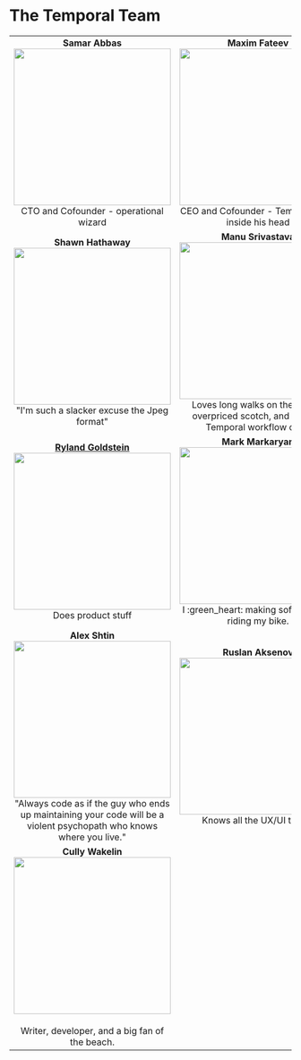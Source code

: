 # The Temporal Team

<table width="100%">
  <tbody width="100%" display="table">
 	<tr width="100%">
    <td align="center" valign="center">
      <b>
        Samar Abbas
      </b>
      <br/>
      <img src="https://raw.githubusercontent.com/temporalio/team/master/assets/samar.png" height="280"> 
      <br> 
      CTO and Cofounder - operational wizard
    </td>
    <td width="50%" align="center" valign="center">
      <b>
        Maxim Fateev
      </b>
      <br/>
      <img src="https://raw.githubusercontent.com/temporalio/team/master/assets/maxim.png" height="280"> 
      <br>
      CEO and Cofounder - Temporal runs inside his head
    </td>
 	</tr>
	<tr>
    <td align="center" valign="center">
      <b>
        Shawn Hathaway
      </b>
      <br/>
      <img src="https://raw.githubusercontent.com/temporalio/team/master/assets/shawn.jpeg" height="280">
      <br/>
      "I'm such a slacker excuse the Jpeg format"
    </td>
   	<td align="center" valign="center">
      <b>
        Manu Srivastava
      </b> 
      <br> 
      <img src="https://raw.githubusercontent.com/temporalio/team/master/assets/manu.png" height="280"> 
      <br> 
      Loves long walks on the beach,
      <br> 
      overpriced scotch, and reading Temporal workflow code
    </td>
 	</tr>
	<tr>
    <td align="center" valign="center">
      <b>
        <a href="https://twitter.com/taillogs">
          Ryland Goldstein 
        </a>
      </b>
      <br>
      <img src="https://raw.githubusercontent.com/temporalio/team/master/assets/ryland.png" height="280">
      <br> 
      Does product stuff
    </td>
   	<td align="center" valign="center">
      <b>
        Mark Markaryan
      </b>
      <br> 
      <img src="https://raw.githubusercontent.com/temporalio/team/master/assets/mark.jpg" height="280"> 
      <br>
      I :green_heart: making software and riding my bike.
    </td>
 	</tr>
  <tr>
    <td align="center" valign="center">
      <b>
        Alex Shtin
      </b>
      <br>
      <img src="https://raw.githubusercontent.com/temporalio/team/master/assets/alex.png" height="280">
      <br> 
      "Always code as if the guy who ends up maintaining your code will be a violent psychopath who knows where you live."
    </td>
   	<td align="center" valign="center">
      <b>
        Ruslan Aksenov
      </b>
      <br> 
      <img src="https://raw.githubusercontent.com/temporalio/team/master/assets/ruslan.png" height="280">
      <br>
      Knows all the UX/UI things
    </td>
 	</tr>
  <tr>
    <td align="center" valign="center">
      <b>
        Cully Wakelin
      </b>
      <br>
      <img src="https://raw.githubusercontent.com/temporalio/team/master/assets/cully.png" height="280"><br>
      <br> 
      Writer, developer, and a big fan of the beach.
    </td>
 	</tr>
  </tbody>
</table>

